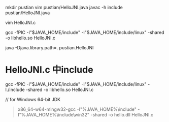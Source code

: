 mkdir pustian
vim pustian/HelloJNI.java
javac -h include pustian/HelloJNI.java

vim HelloJNI.c

gcc -fPIC -I"$JAVA_HOME/include" -I"$JAVA_HOME/include/linux" -shared -o libhello.so HelloJNI.c

java -Djava.library.path=. pustian.HelloJNI

# HelloJNI.c 中include
gcc -fPIC -I"$JAVA_HOME/include" -I"$JAVA_HOME/include/linux" -I./include -shared -o libhello.so HelloJNI.c

// for Windows 64-bit JDK
> x86_64-w64-mingw32-gcc -I"%JAVA_HOME%\include" -I"%JAVA_HOME%\include\win32" -shared -o hello.dll HelloJNI.c

